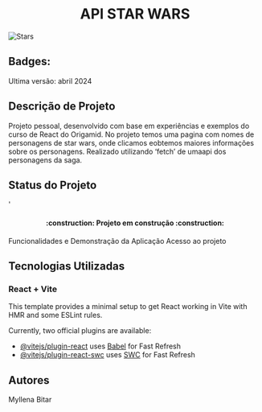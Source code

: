 <h1 align="center">API STAR WARS </h1>

![Stars](https://github.com/user-attachments/assets/01b153ad-829f-439e-98ca-71b7be019662)

<h2>Badges:</h2> 

Ultima versão: abril 2024

<h2>Descrição de Projeto</h2>
Projeto pessoal, desenvolvido com base em experiências e exemplos do curso de React do Origamid. No projeto temos uma pagina com nomes de personagens de star wars, onde clicamos eobtemos maiores informações sobre os personagens. Realizado utilizando ‘fetch’ de umaapi dos personagens da saga.

<h2>Status do Projeto</h2>'
<h4 align="center">
:construction:  Projeto em construção  :construction:
</h4>
Funcionalidades e Demonstração da Aplicação
Acesso ao projeto

<h2> Tecnologias Utilizadas</h2>

<h3>React + Vite</h3>

This template provides a minimal setup to get React working in Vite with HMR and some ESLint rules.

Currently, two official plugins are available:

- [@vitejs/plugin-react](https://github.com/vitejs/vite-plugin-react/blob/main/packages/plugin-react/README.md) uses [Babel](https://babeljs.io/) for Fast Refresh
- [@vitejs/plugin-react-swc](https://github.com/vitejs/vite-plugin-react-swc) uses [SWC](https://swc.rs/) for Fast Refresh

<H2>Autores</H2>
Myllena Bitar
  

